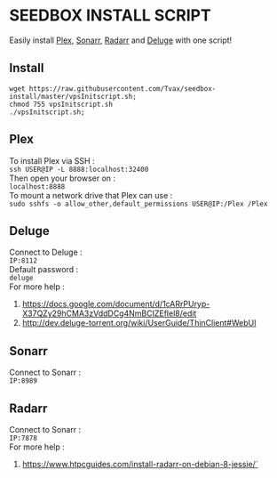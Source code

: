 # SEEDBOX INSTALL SCRIPT
Easily install [Plex](https://github.com/plexinc/plex-media-player), [Sonarr](https://github.com/Sonarr/Sonarr), [Radarr](https://github.com/Radarr/Radarr) and [Deluge](https://github.com/deluge-torrent/deluge) with one script!  

## Install  
`wget https://raw.githubusercontent.com/Tvax/seedbox-install/master/vpsInitscript.sh;`  
`chmod 755 vpsInitscript.sh`  
`./vpsInitscript.sh;`  

## Plex
To install Plex via SSH :  
`ssh USER@IP -L 8888:localhost:32400`  
Then open your browser on :  
`localhost:8888`  
To mount a network drive that Plex can use :  
`sudo sshfs -o allow_other,default_permissions USER@IP:/Plex /Plex`  

## Deluge
Connect to Deluge :  
`IP:8112`  
Default password :  
`deluge`  
For more help :  
1. https://docs.google.com/document/d/1cARrPUryp-X37QZy29hCMA3zVddDCg4NmBCIZEflel8/edit
2. http://dev.deluge-torrent.org/wiki/UserGuide/ThinClient#WebUI

## Sonarr
Connect to Sonarr :  
`IP:8989`  

## Radarr
Connect to Sonarr :  
`IP:7878`  
For more help :  
1. https://www.htpcguides.com/install-radarr-on-debian-8-jessie/`  
